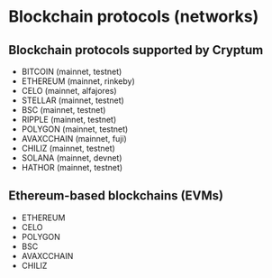
# Blockchain protocols (networks)

## Blockchain protocols supported by Cryptum

- BITCOIN (mainnet, testnet)
- ETHEREUM (mainnet, rinkeby)
- CELO (mainnet, alfajores)
- STELLAR (mainnet, testnet)
- BSC (mainnet, testnet)
- RIPPLE (mainnet, testnet)
- POLYGON (mainnet, testnet)
- AVAXCCHAIN (mainnet, fuji)
- CHILIZ (mainnet, testnet)
- SOLANA (mainnet, devnet)
- HATHOR (mainnet, testnet)

## Ethereum-based blockchains (EVMs)

- ETHEREUM
- CELO
- POLYGON
- BSC
- AVAXCCHAIN
- CHILIZ
